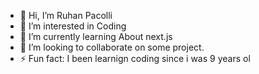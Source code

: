 - 👋 Hi, I’m Ruhan Pacolli
- 👀 I’m interested in Coding
- 🌱 I’m currently learning About next.js
- 🤝 I’m looking to collaborate on some project.
- ⚡ Fun fact: I been learnign coding since i was 9 years ol
